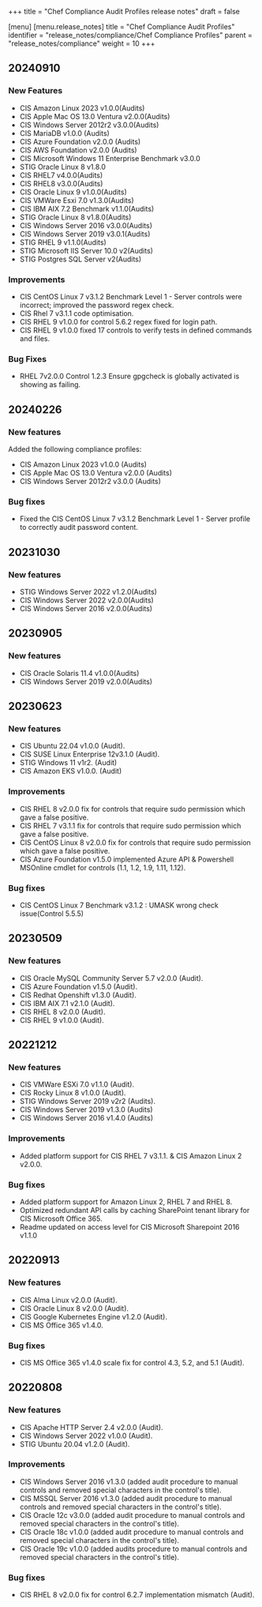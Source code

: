 +++
title = "Chef Compliance Audit Profiles release notes"
draft = false

[menu]
  [menu.release_notes]
    title = "Chef Compliance Audit Profiles"
    identifier = "release_notes/compliance/Chef Compliance Profiles"
    parent = "release_notes/compliance"
    weight = 10
+++

## 20240910

### New Features

- CIS Amazon Linux 2023 v1.0.0(Audits)
- CIS Apple Mac OS 13.0 Ventura v2.0.0(Audits)
- CIS Windows Server 2012r2 v3.0.0(Audits)
- CIS MariaDB v1.0.0 (Audits)
- CIS Azure Foundation v2.0.0 (Audits)
- CIS AWS Foundation v2.0.0 (Audits)
- CIS Microsoft Windows 11 Enterprise Benchmark v3.0.0
- STIG Oracle Linux 8 v1.8.0
- CIS RHEL7 v4.0.0(Audits)
- CIS RHEL8 v3.0.0(Audits)
- CIS Oracle Linux 9 v1.0.0(Audits)
- CIS VMWare Esxi 7.0 v1.3.0(Audits)
- CIS IBM AIX 7.2 Benchmark v1.1.0(Audits)
- STIG Oracle Linux 8 v1.8.0(Audits)
- CIS Windows Server 2016 v3.0.0(Audits)
- CIS Windows Server 2019 v3.0.1(Audits)
- STIG RHEL 9 v1.1.0(Audits)
- STIG Microsoft IIS Server 10.0 v2(Audits)
- STIG Postgres SQL Server v2(Audits)

### Improvements

- CIS CentOS Linux 7 v3.1.2 Benchmark Level 1 - Server controls were incorrect; improved the password regex check.
- CIS Rhel 7 v3.1.1 code optimisation.
- CIS RHEL 9 v1.0.0 for control 5.6.2 regex fixed for login path.
- CIS RHEL 9 v1.0.0 fixed 17 controls to verify tests in defined commands and files.

### Bug Fixes

- RHEL 7v2.0.0 Control 1.2.3 Ensure gpgcheck is globally activated is showing as failing.

## 20240226

### New features

Added the following compliance profiles:

- CIS Amazon Linux 2023 v1.0.0 (Audits)
- CIS Apple Mac OS 13.0 Ventura v2.0.0 (Audits)
- CIS Windows Server 2012r2 v3.0.0 (Audits)

### Bug fixes

- Fixed the CIS CentOS Linux 7 v3.1.2 Benchmark Level 1 - Server profile to correctly audit password content.

## 20231030

### New features

- STIG Windows Server 2022 v1.2.0(Audits)
- CIS Windows Server 2022 v2.0.0(Audits)
- CIS Windows Server 2016 v2.0.0(Audits)

## 20230905

### New features

- CIS Oracle Solaris 11.4 v1.0.0(Audits)
- CIS Windows Server 2019 v2.0.0(Audits)

## 20230623

### New features

- CIS Ubuntu 22.04 v1.0.0 (Audit).
- CIS SUSE Linux Enterprise 12v3.1.0 (Audit).
- STIG Windows 11 v1r2. (Audit)
- CIS Amazon EKS v1.0.0. (Audit)

### Improvements

- CIS RHEL 8 v2.0.0 fix for controls that require sudo permission which gave a false positive.
- CIS RHEL 7 v3.1.1 fix for controls that require sudo permission which gave a false positive.
- CIS CentOS Linux 8 v2.0.0 fix for controls that require sudo permission which gave a false positive.
- CIS Azure Foundation v1.5.0 implemented Azure API & Powershell MSOnline cmdlet for controls (1.1, 1.2, 1.9, 1.11, 1.12).

### Bug fixes

- CIS CentOS Linux 7 Benchmark v3.1.2 : UMASK wrong check issue(Control 5.5.5)

## 20230509

### New features

- CIS Oracle MySQL Community Server 5.7 v2.0.0 (Audit).
- CIS Azure Foundation v1.5.0 (Audit).
- CIS Redhat Openshift v1.3.0 (Audit).
- CIS IBM AIX 7.1 v2.1.0 (Audit).
- CIS RHEL 8 v2.0.0 (Audit).
- CIS RHEL 9 v1.0.0 (Audit).

## 20221212

### New features

- CIS VMWare ESXi 7.0 v1.1.0 (Audit).
- CIS Rocky Linux 8 v1.0.0 (Audit).
- STIG Windows Server 2019 v2r2 (Audits).
- CIS Windows Server 2019 v1.3.0 (Audits)
- CIS Windows Server 2016 v1.4.0 (Audits)

### Improvements

- Added platform support for CIS RHEL 7 v3.1.1. & CIS Amazon Linux 2 v2.0.0.

### Bug fixes

- Added platform support for Amazon Linux 2, RHEL 7 and RHEL 8.
- Optimized redundant API calls by caching SharePoint tenant library for CIS Microsoft Office 365.
- Readme updated on access level for CIS Microsoft Sharepoint 2016 v1.1.0

## 20220913

### New features

- CIS Alma Linux v2.0.0 (Audit).
- CIS Oracle Linux 8 v2.0.0 (Audit).
- CIS Google Kubernetes Engine v1.2.0 (Audit).
- CIS MS Office 365 v1.4.0.

### Bug fixes

- CIS MS Office 365 v1.4.0 scale fix for control 4.3, 5.2, and 5.1 (Audit).

## 20220808

### New features

- CIS Apache HTTP Server 2.4 v2.0.0 (Audit).
- CIS Windows Server 2022 v1.0.0 (Audit).
- STIG Ubuntu 20.04 v1.2.0 (Audit).

### Improvements

- CIS Windows Server 2016 v1.3.0 (added audit procedure to manual controls and removed special characters in the control's title).
- CIS MSSQL Server 2016 v1.3.0 (added audit procedure to manual controls and removed special characters in the control's title).
- CIS Oracle 12c v3.0.0 (added audit procedure to manual controls and removed special characters in the control's title).
- CIS Oracle 18c v1.0.0 (added audit procedure to manual controls and removed special characters in the control's title).
- CIS Oracle 19c v1.0.0 (added audits procedure to manual controls and removed special characters in the control's title).

### Bug fixes

- CIS RHEL 8 v2.0.0 fix for control 6.2.7 implementation mismatch (Audit).
